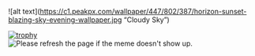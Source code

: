 ![alt text](https://c1.peakpx.com/wallpaper/447/802/387/horizon-sunset-blazing-sky-evening-wallpaper.jpg “Cloudy Sky”)

[![trophy](https://github-profile-trophy.vercel.app/?username=nittts)](https://github.com/ryo-ma/github-profile-trophy)
<br>
<img src='https://random-memer.herokuapp.com/' title="Meme" alt="Please refresh the page if the meme doesn't show up.">
